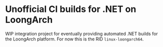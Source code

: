 # Unofficial CI builds for .NET on LoongArch

WIP integration project for eventually providing automated .NET builds for
the LoongArch platform. For now this is the RID `linux-loongarch64`.
